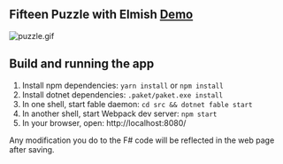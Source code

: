 ## Fifteen Puzzle with Elmish [Demo](https://fable-elmish.github.io/sample-react-fifteen-puzzle/)

![puzzle.gif](https://cloud.githubusercontent.com/assets/13316248/25053764/9c7ff29c-2159-11e7-84c2-723d6d11f771.gif)

## Build and running the app

1. Install npm dependencies: `yarn install` or `npm install`
2. Install dotnet dependencies: `.paket/paket.exe install`
3. In one shell, start fable daemon: `cd src && dotnet fable start`
4. In another shell, start Webpack dev server: `npm start`   
5. In your browser, open: http://localhost:8080/

Any modification you do to the F# code will be reflected in the web page after saving.
